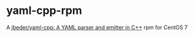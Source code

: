 yaml-cpp-rpm
============

A [jbeder/yaml-cpp: A YAML parser and emitter in C++](https://github.com/jbeder/yaml-cpp) rpm for CentOS 7
